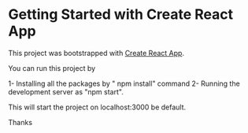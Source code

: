 # Getting Started with Create React App

This project was bootstrapped with [Create React App](https://github.com/facebook/create-react-app).

You can run this project by

1- Installing all the packages by " npm install" command
2- Running the development server as "npm start".

This will start the project on localhost:3000 be default.

Thanks


